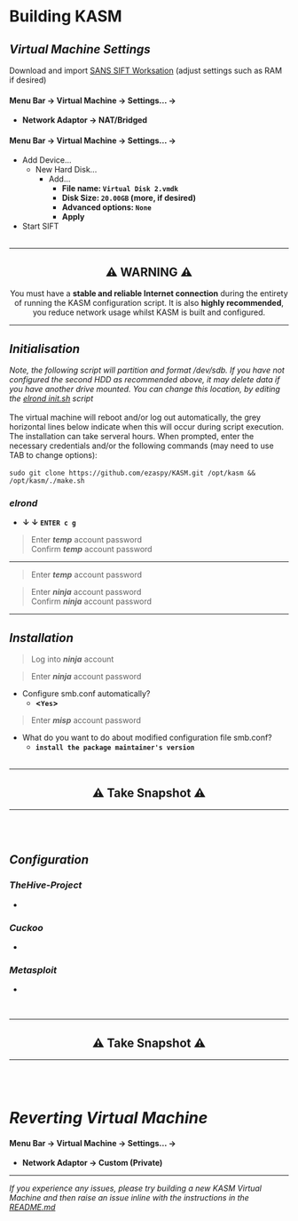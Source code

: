 # Building KASM

## _Virtual Machine Settings_
Download and import [SANS SIFT Worksation](https://www.sans.org/tools/sift-workstation/) (adjust settings such as RAM if desired)<br>

#### **Menu Bar -> Virtual Machine -> Settings... ->**

- **Network Adaptor -> NAT/Bridged**<br>

#### **Menu Bar -> Virtual Machine -> Settings... ->**
 - Add Device...
   - New Hard Disk...
     - Add...
       - **File name: `Virtual Disk 2.vmdk`**
       - **Disk Size: `20.00GB` (more, if desired)**
       - **Advanced options: `None`**
       - **Apply**
- Start SIFT<br><br>

---
<h2 align="center">⚠️ WARNING ⚠️</h2>
<p align="center">You must have a <b>stable and reliable Internet connection</b> during the entirety of running the KASM configuration script. It is also <b>highly recommended</b>, you reduce network usage whilst KASM is built and configured.</p>

---
## _Initialisation_
_Note, the following script will partition and format /dev/sdb. If you have not configured the second HDD as recommended above, it may delete data if you have another drive mounted. You can change this location, by editing the [elrond init.sh](https://github.com/ezaspy/elrond/blob/main/elrond/tools/config/scripts/init.sh) script_<br><br>
The virtual machine will reboot and/or log out automatically, the grey horizontal lines below indicate when this will occur during script execution.<br>
The installation can take serveral hours. When prompted, enter the necessary credentials and/or the following commands (may need to use TAB to change options):<br><br>
`sudo git clone https://github.com/ezaspy/KASM.git /opt/kasm && /opt/kasm/./make.sh`

### _elrond_
 - **&darr; &darr; `ENTER c g`**<br>

> Enter **_temp_** account password<br>
> Confirm **_temp_** account password<br>

---

> Enter **_temp_** account password<br>

> Enter **_ninja_** account password<br>
> Confirm **_ninja_** account password<br>

---
## _Installation_
> Log into **_ninja_** account<br>

> Enter **_ninja_** account password<br>

 - Configure smb.conf automatically?<br>
   - **&lt;`Yes`&gt;**<br>

> Enter **_misp_** account password<br>
 - What do you want to do about modified configuration file smb.conf?<br>
   - **`install the package maintainer's version`**<br><br>

---
<h2 align="center">⚠️ Take Snapshot ⚠️</h2>

---
<br><br>

## _Configuration_
### _TheHive-Project_
 - 
### _Cuckoo_
 - 
### _Metasploit_
 - 
<br>

---
<h2 align="center">⚠️ Take Snapshot ⚠️</h2>

---
<br><br>

# _Reverting Virtual Machine_

#### **Menu Bar -> Virtual Machine -> Settings... ->**

- **Network Adaptor -> Custom (Private)**<br>

---

_If you experience any issues, please try building a new KASM Virtual Machine and then raise an issue inline with the instructions in the [README.md](https://github.com/ezaspy/KASM/blob/main/kasm/README.md)_<br>